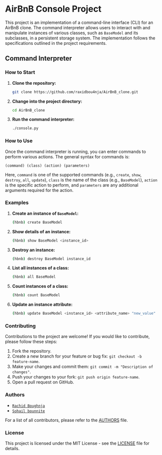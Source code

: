 # AirBnB Console Project

This project is an implementation of a command-line interface (CLI) for an AirBnB clone. The command interpreter allows users to interact with and manipulate instances of various classes, such as `BaseModel` and its subclasses, in a persistent storage system. The implementation follows the specifications outlined in the project requirements.

## Command Interpreter

### How to Start

1. **Clone the repository:**

   ```bash
   git clone https://github.com/raxidbou4nja/AirBnB_clone.git
   ```

2. **Change into the project directory:**

   ```bash
   cd AirBnB_clone
   ```

3. **Run the command interpreter:**

   ```bash
   ./console.py
   ```

### How to Use

Once the command interpreter is running, you can enter commands to perform various actions. The general syntax for commands is:

```
(command) (class) (action) (parameters)
```

Here, `command` is one of the supported commands (e.g., `create`, `show`, `destroy`, `all`, `update`), `class` is the name of the class (e.g., `BaseModel`), `action` is the specific action to perform, and `parameters` are any additional arguments required for the action.

### Examples

1. **Create an instance of `BaseModel`:**

   ```bash
   (hbnb) create BaseModel
   ```

2. **Show details of an instance:**

   ```bash
   (hbnb) show BaseModel <instance_id>
   ```

3. **Destroy an instance:**

   ```bash
   (hbnb) destroy BaseModel instance_id
   ```

4. **List all instances of a class:**

   ```bash
   (hbnb) all BaseModel
   ```

5. **Count instances of a class:**

   ```bash
   (hbnb) count BaseModel
   ```

6. **Update an instance attribute:**

   ```bash
   (hbnb) update BaseModel <instance_id> <attribute_name> "new_value"
   ```

### Contributing

Contributions to the project are welcome! If you would like to contribute, please follow these steps:

1. Fork the repository.
2. Create a new branch for your feature or bug fix: `git checkout -b feature-name`.
3. Make your changes and commit them: `git commit -m "Description of changes"`.
4. Push your changes to your fork: `git push origin feature-name`.
5. Open a pull request on GitHub.

### Authors

- [`Rachid Boughnja`](https://github.com/raxidbou4nja)
- [`Sohail bounnite`](https://github.com/derfal)

For a list of all contributors, please refer to the [AUTHORS](AUTHORS) file.

### License

This project is licensed under the MIT License - see the [LICENSE](LICENSE) file for details.